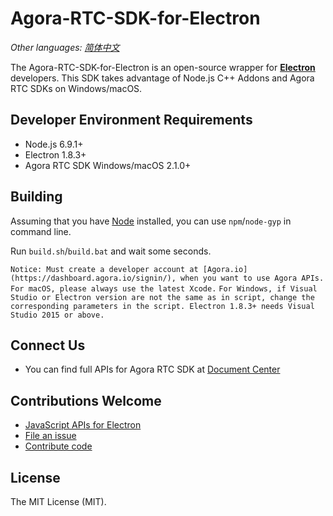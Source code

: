 # Agora-RTC-SDK-for-Electron

*Other languages: [简体中文](README.cn.md)*

The Agora-RTC-SDK-for-Electron is an open-source wrapper for **[Electron](https://electronjs.org/)** developers. This SDK takes advantage of Node.js C++ Addons and Agora RTC SDKs on Windows/macOS.


## Developer Environment Requirements

- Node.js 6.9.1+
- Electron 1.8.3+
- Agora RTC SDK Windows/macOS 2.1.0+


## Building

Assuming that you have [Node](https://nodejs.org/en/download/) installed, you can use `npm`/`node-gyp` in command line.

Run `build.sh`/`build.bat` and wait some seconds.

`Notice: Must create a developer account at [Agora.io](https://dashboard.agora.io/signin/), when you want to use Agora APIs.`
`For macOS, please always use the latest Xcode.`
`For Windows, if Visual Studio or Electron version are not the same as in script, change the corresponding parameters in the script. Electron 1.8.3+ needs Visual Studio 2015 or above.`


## Connect Us

- You can find full APIs for Agora RTC SDK at [Document Center](https://docs.agora.io/en/)


## Contributions Welcome
- [JavaScript APIs for Electron](apis.md)
- [File an issue](https://github.com/AgoraIO/Agora-RTC-SDK-for-Electron/issues)
- [Contribute code](contribuitions.md)


## License

The MIT License (MIT).
